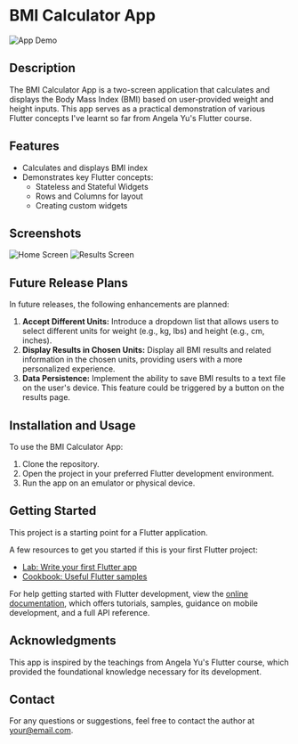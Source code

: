 # BMI Calculator App

![App Demo](link_to_app_demo_gif_or_screenshot)

## Description
The BMI Calculator App is a two-screen application that calculates and displays the Body Mass Index (BMI) based on user-provided weight and height inputs. This app serves as a practical demonstration of various Flutter concepts I've learnt so far from Angela Yu's Flutter course.

## Features
- Calculates and displays BMI index
- Demonstrates key Flutter concepts:
  - Stateless and Stateful Widgets
  - Rows and Columns for layout
  - Creating custom widgets

## Screenshots
![Home Screen](link_to_home_screen_screenshot)
![Results Screen](link_to_results_screen_screenshot)

## Future Release Plans
In future releases, the following enhancements are planned:

1. **Accept Different Units:** Introduce a dropdown list that allows users to select different units for weight (e.g., kg, lbs) and height (e.g., cm, inches).
2. **Display Results in Chosen Units:** Display all BMI results and related information in the chosen units, providing users with a more personalized experience.
3. **Data Persistence:** Implement the ability to save BMI results to a text file on the user's device. This feature could be triggered by a button on the results page.

## Installation and Usage
To use the BMI Calculator App:
1. Clone the repository.
2. Open the project in your preferred Flutter development environment.
3. Run the app on an emulator or physical device.

## Getting Started
This project is a starting point for a Flutter application.

A few resources to get you started if this is your first Flutter project:
- [Lab: Write your first Flutter app](https://flutter.dev/docs/get-started/codelab)
- [Cookbook: Useful Flutter samples](https://flutter.dev/docs/cookbook)

For help getting started with Flutter development, view the [online documentation](https://flutter.dev/docs), which offers tutorials, samples, guidance on mobile development, and a full API reference.

## Acknowledgments
This app is inspired by the teachings from Angela Yu's Flutter course, which provided the foundational knowledge necessary for its development.

## Contact
For any questions or suggestions, feel free to contact the author at [your@email.com](mailto:your@email.com).
